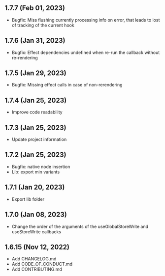 ## 1.7.7 (Feb 01, 2023)

- Bugfix: Miss flushing currently processing info on error, that leads to lost of tracking of the current hook

## 1.7.6 (Jan 31, 2023)

- Bugfix: Effect dependencies undefined when re-run the callback without re-rendering

## 1.7.5 (Jan 29, 2023)

- Bugfix: Missing effect calls in case of non-rerendering

## 1.7.4 (Jan 25, 2023)

- Improve code readability

## 1.7.3 (Jan 25, 2023)

- Update project information

## 1.7.2 (Jan 25, 2023)

- Bugfix: native node insertion
- Lib: export min variants

## 1.7.1 (Jan 20, 2023)

- Export lib folder

## 1.7.0 (Jan 08, 2023)

- Change the order of the arguments of the useGlobalStoreWrite and useStoreWrite callbacks

## 1.6.15 (Nov 12, 2022)

- Add CHANGELOG.md
- Add CODE_OF_CONDUCT.md
- Add CONTRIBUTING.md
